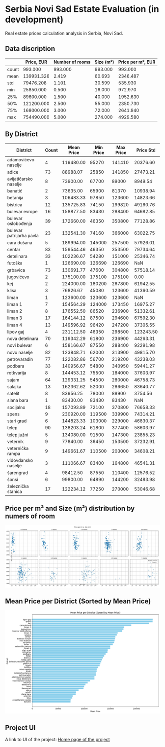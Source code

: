 # Serbia Novi Sad Estate Evaluation (in development)
Real estate prices calculation analysis in Serbia, Novi Sad.




## Data discription

|               | Price, EUR | Number of rooms | Size (m²) | Price per m², EUR |
|---------------|------------|-----------------|-----------|-------------------|
| count         | 993.000    | 993.000         | 993.000   | 993.000           |
| mean          | 139931.326 | 2.419           | 60.693    | 2346.487          |
| std           | 79476.208  | 1.101           | 30.599    | 535.930           |
| min           | 25850.000  | 0.500           | 16.000    | 972.970           |
| 25%           | 89600.000  | 1.500           | 40.000    | 1952.630          |
| 50%           | 121200.000 | 2.500           | 55.000    | 2350.730          |
| 75%           | 168000.000 | 3.000           | 72.000    | 2641.940          |
| max           | 754490.000 | 5.000           | 274.000   | 4929.580          |




## By District

| District               | Count | Mean Price | Min Price | Max Price | Price Std |
|------------------------|-------|------------|-----------|-----------|-----------|
| adamovićevo naselje   | 4     | 119480.00  | 95270     | 141410    | 20376.60  |
| adice                  | 73    | 88988.07   | 25850     | 141850    | 27473.21  |
| avijatičarsko naselje  | 8     | 73900.00   | 67700     | 89000     | 8949.54   |
| banatić                | 2     | 73635.00   | 65900     | 81370     | 10938.94  |
| betanija               | 3     | 106483.33  | 97850     | 123600    | 14823.66  |
| bistrica               | 12    | 135725.83  | 74150     | 199820    | 49160.76  |
| bulevar evrope         | 16    | 158877.50  | 83430     | 288400    | 64682.85  |
| bulevar oslobođenja    | 39    | 172660.00  | 46350     | 350800    | 77128.86  |
| bulevar patrijarha pavla | 23  | 132541.30  | 74160     | 366000    | 63022.75  |
| cara dušana            | 5     | 189994.00  | 145000    | 257500    | 57926.01  |
| centar                 | 83    | 159544.46  | 46350     | 353500    | 79734.64  |
| detelinara             | 33    | 102236.67  | 54280     | 151000    | 25346.74  |
| futoška                | 1     | 126690.00  | 126690    | 126690    | NaN       |
| grbavica               | 73    | 130691.77  | 47600     | 304800    | 57518.14  |
| jugovićevo             | 2     | 175100.00  | 175100    | 175100    | 0.00      |
| kej                    | 2     | 224000.00  | 180200    | 267800    | 61942.55  |
| klisa                  | 3     | 76826.67   | 45080     | 123600    | 41360.59  |
| liman                  | 1     | 123600.00  | 123600    | 123600    | NaN       |
| liman 1                | 7     | 154564.29  | 124000    | 173450    | 16975.27  |
| liman 2                | 8     | 176552.50  | 86520     | 236900    | 51332.61  |
| liman 3                | 17    | 164144.12  | 87500     | 294600    | 67592.30  |
| liman 4                | 13    | 149596.92  | 96420     | 247200    | 37305.55  |
| lipov gaj              | 4     | 231112.50  | 46350     | 298500    | 123243.50 |
| nova detelinara        | 70    | 119342.29  | 61800     | 236900    | 44263.31  |
| novi bulevar           | 6     | 158166.67  | 87550     | 288400    | 92291.98  |
| novo naselje           | 82    | 123848.71  | 62000     | 313900    | 49815.70  |
| petrovaradin           | 77    | 122082.86  | 56700     | 219200    | 43238.03  |
| podbara                | 33    | 140956.67  | 54800     | 340950    | 59441.27  |
| rotkvarija             | 8     | 144453.12  | 75500     | 184000    | 37603.97  |
| sajam                  | 64    | 129331.25  | 54500     | 280000    | 46758.73  |
| salajka                | 13    | 162362.62  | 52000     | 286650    | 83640.77  |
| satelit                | 8     | 83956.25   | 78000     | 88900     | 3754.56   |
| slana bara             | 1     | 83430.00   | 83430     | 83430     | NaN       |
| socijalno              | 18    | 157093.89  | 72100     | 370800    | 76658.33  |
| spens                  | 9     | 230920.00  | 119500    | 339900    | 74314.21  |
| stari grad             | 6     | 144823.33  | 103000    | 229000    | 46830.37  |
| telep                  | 90    | 138203.24  | 61800     | 377400    | 58603.97  |
| telep južni            | 5     | 134080.00  | 91500     | 147300    | 23855.23  |
| veternik               | 9     | 77840.00   | 36450     | 153500    | 37232.91  |
| veternička rampa       | 9     | 149661.67  | 110500    | 203000    | 34608.21  |
| vidovdansko naselje    | 3     | 111066.67  | 83400     | 164800    | 46541.31  |
| šarengrad              | 4     | 98412.50   | 87550     | 110400    | 12576.52  |
| šonsi                  | 6     | 99800.00   | 64890     | 144200    | 32483.98  |
| železnička stanica     | 17    | 122234.12  | 77250     | 270000    | 53046.68  |






## Price per m² and Size (m²) distribution by numers of room

![Rooms Plot](rooms_plot.jpg)


## Mean Price per District (Sorted by Mean Price)

![Rooms Plot](mean_by_district.png)

## Project UI 

A link to UI of the project: [Home page of the project](http://54.234.56.161:8083/)

